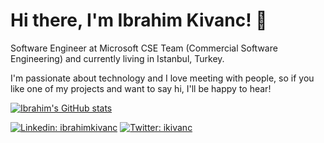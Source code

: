 # Hi there, I'm Ibrahim Kivanc! 👋

Software Engineer at Microsoft CSE Team (Commercial Software Engineering) and currently living in  Istanbul, Turkey.

I'm passionate about technology and I love meeting with people, so if you like one of my projects and want to say hi, I'll be happy to hear!

[![Ibrahim's GitHub stats](https://github-readme-stats.vercel.app/api?username=ikivanc&show_icons=true&count_private=true)](https://github.com/anuraghazra/github-readme-stats)

[![Linkedin: ibrahimkivanc](https://img.shields.io/badge/-ibrahimkivanc-blue?style=flat-square&logo=Linkedin&logoColor=white&link=https://www.linkedin.com/in/ibrahimkivanc)](https://www.linkedin.com/in/ibrahimkivanc)
[![Twitter: ikivanc](https://img.shields.io/badge/-ikivanc-blue?style=flat-square&logo=twitter&logoColor=white&link=https://www.twitter.com/ikivanc)](https://www.twitter.com/ikivanc)